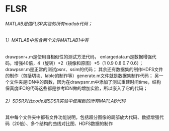# FLSR
###### MATLAB是做FLSR实验的所有matlab代码；
###### 1）MATLAB中包含两个文件MATLAB1中有
drawpsnr+.m是使用自相似性的测试方法代码，
enlargedata.m是数据增强代码，增强40倍，4（旋转）*2（镜像和原图）*5（1 0.9 0.8 0.7 0.6）；
drawpsnr.m是正常的测试psnr、ssim的代码；
其余还有数据集的制作HDFS文件的制作（包括切块、lable的制作等）generate.m文件就是数据集制作代码；
另一个文件夹是IDN中的函数，因为在drawpsnr.m中添加了测试重建时间time，结构保真度IFC的代码这些都是参考IDN做的增加实验，所以嵌入了它的代码；
###### 2）SDSR对比code是SDSR实验中使用到的所有MATLAB代码
其中每个文件夹中都有文件功能说明，包括超分图像的局部放大代码、数据增强代码（20倍）、多个结构的曲线对比图、HDFS数据的制作
